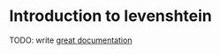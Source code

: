# Introduction to levenshtein

TODO: write [great documentation](http://jacobian.org/writing/great-documentation/what-to-write/)

